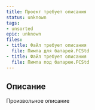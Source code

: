 ```yaml
---
title: Проект требует описания
status: unknown
tags:
- unsorted
epic: unknown
files:
- title: Файл требует описания
  file: Пимпа для батарей.FCStd
- title: Файл требует описания
  file: Пимпа под батарею.FCStd
---
```



## Описание

Произвольное описание